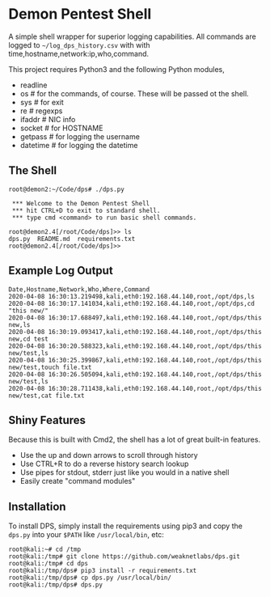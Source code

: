 # Demon Pentest Shell
A simple shell wrapper for superior logging capabilities. All commands are logged to ```~/log_dps_history.csv``` with with time,hostname,network:ip,who,command.

This project requires Python3 and the following Python modules,
* readline
* os # for the commands, of course. These will be passed ot the shell.
* sys # for exit
* re # regexps
* ifaddr # NIC info
* socket # for HOSTNAME
* getpass # for logging the username
* datetime # for logging the datetime

## The Shell
```
root@demon2:~/Code/dps# ./dps.py 

 *** Welcome to the Demon Pentest Shell
 *** hit CTRL+D to exit to standard shell.
 *** type cmd <command> to run basic shell commands.

root@demon2.4[/root/Code/dps]>> ls
dps.py  README.md  requirements.txt
root@demon2.4[/root/Code/dps]>> 
```
## Example Log Output
```
Date,Hostname,Network,Who,Where,Command
2020-04-08 16:30:13.219498,kali,eth0:192.168.44.140,root,/opt/dps,ls 
2020-04-08 16:30:17.141034,kali,eth0:192.168.44.140,root,/opt/dps,cd "this new/"
2020-04-08 16:30:17.688497,kali,eth0:192.168.44.140,root,/opt/dps/this new,ls 
2020-04-08 16:30:19.093417,kali,eth0:192.168.44.140,root,/opt/dps/this new,cd test
2020-04-08 16:30:20.588323,kali,eth0:192.168.44.140,root,/opt/dps/this new/test,ls 
2020-04-08 16:30:25.399867,kali,eth0:192.168.44.140,root,/opt/dps/this new/test,touch file.txt
2020-04-08 16:30:26.505094,kali,eth0:192.168.44.140,root,/opt/dps/this new/test,ls 
2020-04-08 16:30:28.711438,kali,eth0:192.168.44.140,root,/opt/dps/this new/test,cat file.txt
```
## Shiny Features
Because this is built with Cmd2, the shell has a lot of great built-in features. 
* Use the up and down arrows to scroll through history
* Use CTRL+R to do a reverse history search lookup
* Use pipes for stdout, stderr just like you would in a native shell
* Easily create "command modules"

## Installation
To install DPS, simply install the requirements using pip3 and copy the ```dps.py``` into your ```$PATH``` like ```/usr/local/bin```, etc:
```
root@kali:~# cd /tmp
root@kali:/tmp# git clone https://github.com/weaknetlabs/dps.git
root@kali:/tmp# cd dps
root@kali:/tmp/dps# pip3 install -r requirements.txt
root@kali:/tmp/dps# cp dps.py /usr/local/bin/
root@kali:/tmp/dps# dps.py
```
